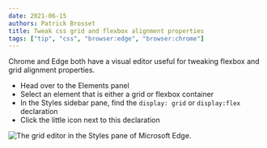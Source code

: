 ```yaml
---
date: 2021-06-15
authors: Patrick Brosset
title: Tweak css grid and flexbox alignment properties
tags: ["tip", "css", "browser:edge", "browser:chrome"]
---
```

Chrome and Edge both have a visual editor useful for tweaking flexbox and grid alignment properties.

* Head over to the Elements panel
* Select an element that is either a grid or flexbox container
* In the Styles sidebar pane, find the `display: grid` or `display:flex` declaration
* Click the little icon next to this declaration

![The grid editor in the Styles pane of Microsoft Edge.](../../assets/img/tweak-grid-flex-alignment.png)
